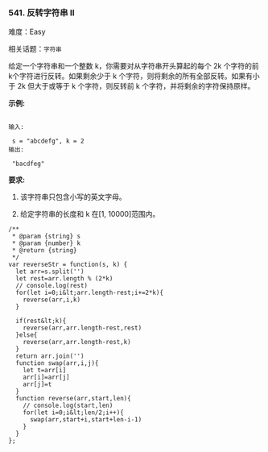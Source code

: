 ### 541. 反转字符串 II

难度：Easy

相关话题：`字符串`

给定一个字符串和一个整数 k，你需要对从字符串开头算起的每个 2k 个字符的前k个字符进行反转。如果剩余少于 k 个字符，则将剩余的所有全部反转。如果有小于 2k 但大于或等于 k 个字符，则反转前 k 个字符，并将剩余的字符保持原样。



 **示例:** 





```

输入:

 s = "abcdefg", k = 2
输出:

 "bacdfeg"

```

 **要求:** 





1. 该字符串只包含小写的英文字母。

2. 给定字符串的长度和 k 在[1, 10000]范围内。






```
/**
 * @param {string} s
 * @param {number} k
 * @return {string}
 */
var reverseStr = function(s, k) {
  let arr=s.split('')
  let rest=arr.length % (2*k)
  // console.log(rest)
  for(let i=0;i&lt;arr.length-rest;i+=2*k){
    reverse(arr,i,k)
  }
  
  if(rest&lt;k){
    reverse(arr,arr.length-rest,rest)
  }else{
    reverse(arr,arr.length-rest,k)
  }
  return arr.join('')
  function swap(arr,i,j){
    let t=arr[i]
    arr[i]=arr[j]
    arr[j]=t
  }
  function reverse(arr,start,len){
    // console.log(start,len)
    for(let i=0;i&lt;len/2;i++){
      swap(arr,start+i,start+len-i-1)
    }
  }
};



```
